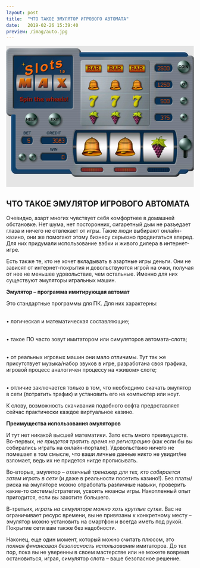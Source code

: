 ```yaml
---
layout: post
title:  "ЧТО ТАКОЕ ЭМУЛЯТОР ИГРОВОГО АВТОМАТА"
date:   2019-02-26 15:39:40
preview: /imag/auto.jpg
---
```


![Picture 1](/imag/game.jpg)

## ЧТО ТАКОЕ ЭМУЛЯТОР ИГРОВОГО АВТОМАТА

Очевидно, азарт многих чувствует себя комфортнее в домашней обстановке. Нет шума, нет посторонних, сигаретный дым не разъедает глаза и ничего не отвлекает от игры. Такие люди выбирают онлайн-казино, они же помогают этому бизнесу серьезно продвигаться вперед. Для них придумали использование вэбки и живого дилера в интернет-игре.

Есть также те, кто не хочет вкладывать в азартные игры деньги. Они не зависят от интернет-покрытия и довольствуются игрой на очки, получая от нее не меньшее удовольствие, чем остальные. Именно для них существуют эмуляторы игральных машин.

<strong>Эмулятор – программа имитирующая автомат</strong>

Это стандартные программы для ПК. Для них характерны:

<br>•	логическая и математическая составляющие;

<br>•	такое ПО часто зовут имитатором или симуляторов автомата-слота;

<br>•	от реальных игровых машин они мало отличимы. Тут так же присутствует музыка/набор звуков в игре, разработана своя графика, игровой процесс аналогичен процессу на «живом» слоте;

<br>•	отличие заключается только в том, что необходимо скачать эмулятор в сети (потратить трафик) и установить его на компьютер или ноут. 

К слову, возможность скачивания подобного софта предоставляет сейчас практически каждое виртуальное казино.

<strong>Преимущества использования эмуляторов</strong>

И тут нет никакой высшей математики. Зато есть много преимуществ. 
Во-первых, <i>не придется тратить время на регистрацию </i>(как если бы вы собирались играть на онлайн-портале). Удовольствию ничего не помешает в том смысле, что ваши личные данные никто не увидит/не взломает, ведь их не придется нигде прописывать. 

Во-вторых, эмулятор – <i>отличный тренажер для тех, кто собирается затем играть в сети</i> (и даже в реальности посетить казино!). Без платы/риска на эмуляторе можно отработать различные навыки, проверить какие-то системы/стратегии, усвоить нюансы игры. Накопленный опыт пригодится, если вы захотите большего.

В-третьих,<i> играть на симуляторе можно хоть круглые сутки.</i> Вас не ограничивает ресурс времени, вы не привязаны к конкретному месту – эмулятор можно установить на смартфон и всегда иметь под рукой. Покрытие сети вам также без надобности.

Наконец, еще один момент, который можно считать плюсом, это <i>полная финансовая безопасность использования</i> имитаторов. До тех пор, пока вы не уверенны в своем мастерстве или не можете вовремя остановиться, играя, симулятор слота – ваше безопасное решение. 

